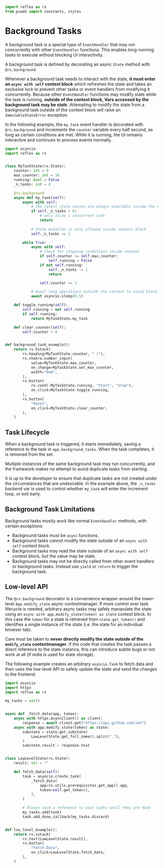 ```python exec
import reflex as rx
from pcweb import constants, styles
```

# Background Tasks

A background task is a special type of `EventHandler` that may run
concurrently with other `EventHandler` functions. This enables long-running
tasks to execute without blocking UI interactivity.

A background task is defined by decorating an async `State` method with
`@rx.background`.

Whenever a background task needs to interact with the state, **it must enter an
`async with self` context block** which refreshes the state and takes an
exclusive lock to prevent other tasks or event handlers from modifying it
concurrently.  Because other `EventHandler` functions may modify state while the
task is running, **outside of the context block, Vars accessed by the background
task may be _stale_**. Attempting to modify the state from a background task
outside of the context block will raise an `ImmutableStateError` exception.

In the following example, the `my_task` event handler is decorated with
`@rx.background` and increments the `counter` variable every half second, as
long as certain conditions are met. While it is running, the UI remains
interactive and continues to process events normally.

```python demo exec
import asyncio
import reflex as rx


class MyTaskState(rx.State):
    counter: int = 0
    max_counter: int = 10
    running: bool = False
    _n_tasks: int = 0

    @rx.background
    async def my_task(self):
        async with self:
            # The latest state values are always available inside the context
            if self._n_tasks > 0:
                # only allow 1 concurrent task
                return
            
            # State mutation is only allowed inside context block
            self._n_tasks += 1

        while True:
            async with self:
                # Check for stopping conditions inside context
                if self.counter >= self.max_counter:
                    self.running = False
                if not self.running:
                    self._n_tasks -= 1
                    return

                self.counter += 1

            # Await long operations outside the context to avoid blocking UI
            await asyncio.sleep(0.5)

    def toggle_running(self):
        self.running = not self.running
        if self.running:
            return MyTaskState.my_task

    def clear_counter(self):
        self.counter = 0


def background_task_example():
    return rx.hstack(
        rx.heading(MyTaskState.counter, " /"),
        rx.chakra.number_input(
            value=MyTaskState.max_counter,
            on_change=MyTaskState.set_max_counter,
            width="8em",
        ),
        rx.button(
            rx.cond(~MyTaskState.running, "Start", "Stop"),
            on_click=MyTaskState.toggle_running,
        ),
        rx.button(
            "Reset",
            on_click=MyTaskState.clear_counter,
        ),
    )
```

## Task Lifecycle

When a background task is triggered, it starts immediately, saving a reference to
the task in `app.background_tasks`. When the task completes, it is removed from
the set.

Multiple instances of the same background task may run concurrently, and the
framework makes no attempt to avoid duplicate tasks from starting.

It is up to the developer to ensure that duplicate tasks are not created under
the circumstances that are undesirable. In the example above, the `_n_tasks`
backend var is used to control whether `my_task` will enter the increment loop,
or exit early.

## Background Task Limitations

Background tasks mostly work like normal `EventHandler` methods, with certain exceptions:

* Background tasks must be `async` functions.
* Background tasks cannot modify the state outside of an `async with self` context block.
* Background tasks may read the state outside of an `async with self` context block, but the value may be stale.
* Background tasks may not be directly called from other event handlers or background tasks. Instead use `yield` or `return` to trigger the background task.

## Low-level API

The `@rx.background` decorator is a convenience wrapper around the lower-level
`App.modify_state` async contextmanager. If more control over task lifecycle is
needed, arbitrary async tasks may safely manipulate the state using an
`async with app.modify_state(token) as state` context block. In this case the
`token` for a state is retrieved from `state.get_token()` and identifies a
single instance of the state (i.e. the state for an individual browser tab).

Care must be taken to **never directly modify the state outside of the
`modify_state` contextmanager**. If the code that creates the task passes a
direct reference to the state instance, this can introduce subtle bugs or not
work at all (if redis is used for state storage).

The following example creates an arbitrary `asyncio.Task` to fetch data and then
uses the low-level API to safely update the state and send the changes to the
frontend.

```python demo exec
import asyncio
import httpx
import reflex as rx

my_tasks = set()


async def _fetch_data(app, token):
    async with httpx.AsyncClient() as client:
        response = await client.get("https://api.github.com/zen")
    async with app.modify_state(token) as state:
        substate = state.get_substate(
            LowLevelState.get_full_name().split("."),
        )
        substate.result = response.text


class LowLevelState(rx.State):
    result: str = ""

    def fetch_data(self):
        task = asyncio.create_task(
            _fetch_data(
                app=rx.utils.prerequisites.get_app().app,
                token=self.get_token(),
            ),
        )

        # Always save a reference to your tasks until they are done
        my_tasks.add(task)
        task.add_done_callback(my_tasks.discard)


def low_level_example():
    return rx.vstack(
        rx.text(LowLevelState.result),
        rx.button(
            "Fetch Data",
            on_click=LowLevelState.fetch_data,
        ),
    )
```
